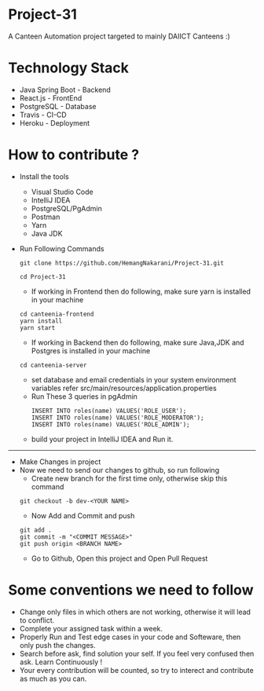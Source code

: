 # Project-31
A Canteen Automation project targeted to mainly DAIICT Canteens :)

# Technology Stack
- Java Spring Boot - Backend
- React.js - FrontEnd
- PostgreSQL - Database
- Travis - CI-CD
- Heroku - Deployment

# How to contribute ?
- Install the tools 
  - Visual Studio Code
  - IntelliJ IDEA
  - PostgreSQL/PgAdmin
  - Postman
  - Yarn
  - Java JDK

- Run Following Commands
  ```
  git clone https://github.com/HemangNakarani/Project-31.git
  ```
  ```
  cd Project-31
  ```
  - If working in Frontend then do following, make sure yarn is installed in your machine
  ```
  cd canteenia-frontend
  yarn install 
  yarn start
  ```
  - If working in Backend then do following, make sure Java,JDK and Postgres is installed in your machine
  ```
  cd canteenia-server
  ```
    - set database and email credentials in your system environment variables refer src/main/resources/application.properties
    - Run These 3 queries in pgAdmin
      ```
      INSERT INTO roles(name) VALUES('ROLE_USER');
      INSERT INTO roles(name) VALUES('ROLE_MODERATOR');
      INSERT INTO roles(name) VALUES('ROLE_ADMIN');
      ```
    - build your project in IntelliJ IDEA and Run it.

---
- Make Changes in project
- Now we need to send our changes to github, so run following
  - Create new branch for the first time only, otherwise skip this command
  ```
  git checkout -b dev-<YOUR NAME>
  ```
  - Now Add and Commit and push
  ```
  git add .
  git commit -m "<COMMIT MESSAGE>"
  git push origin <BRANCH NAME>
  ```
  - Go to Github, Open this project and Open Pull Request
  
# Some conventions we need to follow
- Change only files in which others are not working, otherwise it will lead to conflict.
- Complete your assigned task within a week.
- Properly Run and Test edge cases in your code and Softeware, then only push the changes.
- Search before ask, find solution your self. If you feel very confused then ask. Learn Continuously !
- Your every contribution will be counted, so try to interect and contribute as much as you can.
